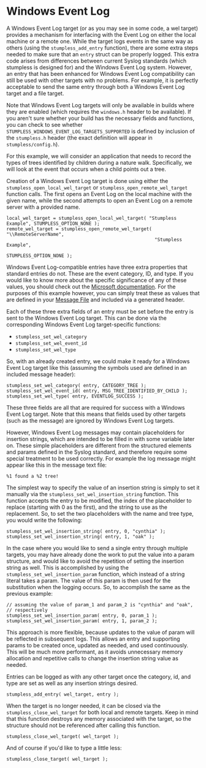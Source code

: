 # Windows Event Log

A Windows Event Log target (or as you may see in some code, a wel target)
provides a mechanism for interfacing with the Event Log on either the local
machine or a remote one. While the target logs events in the same way as others
(using the `stumpless_add_entry` function), there are some extra steps needed to
make sure that an `entry` struct can be properly logged. This extra code arises
from differences between current Syslog standards (which stumpless is designed
for) and the Windows Event Log system. However, an entry that has been enhanced
for Windows Event Log compatibility can still be used with other targets with no
problems. For example, it is perfectly acceptable to send the same entry through
both a Windows Event Log target and a file target.

Note that Windows Event Log targets will only be available in builds where they
are enabled (which requires the `windows.h` header to be available). If you
aren't sure whether your build has the necessary fields and functions, you can
check to see whether `STUMPLESS_WINDOWS_EVENT_LOG_TARGETS_SUPPORTED` is defined
by inclusion of the `stumpless.h` header (the exact definition will appear in
`stumpless/config.h`).

For this example, we will consider an application that needs to record the types
of trees identified by children during a nature walk. Specifically, we will look
at the event that occurs when a child points out a tree.

Creation of a Windows Event Log target is done using either the
`stumpless_open_local_wel_target` or `stumpless_open_remote_wel_target` function
calls. The first opens an Event Log on the local machine with the given name,
while the second attempts to open an Event Log on a remote server with a
provided name.

    local_wel_target = stumpless_open_local_wel_target( "Stumpless Example", STUMPLESS_OPTION_NONE );
    remote_wel_target = stumpless_open_remote_wel_target( "\\RemoteServerName",
                                                          "Stumpless Example",
                                                          STUMPLESS_OPTION_NONE );

Windows Event Log-compatible entries have three extra properties that standard
entries do not. These are the event category, ID, and type. If you would like to
know more about the specific significance of any of these values, you should
check out the [Microsoft documentation](https://docs.microsoft.com/en-us/windows/desktop/eventlog/event-logging-elements).
For the purposes of this example however, you can simply treat these as values
that are defined in your [Message File](https://docs.microsoft.com/en-us/windows/desktop/eventlog/message-files)
and included via a generated header.

Each of these three extra fields of an entry must be set before the entry is
sent to the Windows Event Log target. This can be done via the corresponding
Windows Event Log target-specific functions:

 * `stumpless_set_wel_category`
 * `stumpless_set_wel_event_id`
 * `stumpless_set_wel_type`

So, with an already created entry, we could make it ready for a Windows Event
Log target like this (assuming the symbols used are defined in an included
message header):

    stumpless_set_wel_category( entry, CATEGORY_TREE );
    stumpless_set_wel_event_id( entry, MSG_TREE_IDENTIFIED_BY_CHILD );
    stumpless_set_wel_type( entry, EVENTLOG_SUCCESS );

These three fields are all that are required for success with a Windows Event
Log target. Note that this means that fields used by other targets (such as the
message) are ignored by Windows Event Log targets.

However, Windows Event Log messages may contain placeholders for insertion
strings, which are intended to be filled in with some variable later on. These
simple placeholders are different from the structured elements and params
defined in the Syslog standard, and therefore require some special treatment to
be used correctly. For example the log message might appear like this in the
message text file:

    %1 found a %2 tree!

The simplest way to specify the value of an insertion string is simply to set it
manually via the `stumpless_set_wel_insertion_string` function. This function
accepts the entry to be modified, the index of the placeholder to replace
(starting with 0 as the first), and the string to use as the replacement. So, to
set the two placeholders with the name and tree type, you would write the
following:

    stumpless_set_wel_insertion_string( entry, 0, "cynthia" );
    stumpless_set_wel_insertion_string( entry, 1, "oak" );

In the case where you would like to send a single entry through multiple
targets, you may have already done the work to put the value into a param
structure, and would like to avoid the repetition of setting the insertion
string as well. This is accomplished by using the
`stumpless_set_wel_insertion_param` function, which instead of a string literal
takes a param. The value of this param is then used for the substitution when
the logging occurs. So, to accomplish the same as the previous example:

    // assuming the value of param_1 and param_2 is "cynthia" and "oak",
    // respectively
    stumpless_set_wel_insertion_param( entry, 0, param_1 );
    stumpless_set_wel_insertion_param( entry, 1, param_2 );

This approach is more flexible, because updates to the value of param will be
reflected in subsequent logs. This allows an entry and supporting params to be
created once, updated as needed, and used continuously. This will be much more
performant, as it avoids unnecessary memory allocation and repetitive calls to
change the insertion string value as needed.

Entries can be logged as with any other target once the category, id, and type
are set as well as any insertion strings desired.

    stumpless_add_entry( wel_target, entry );

When the target is no longer needed, it can be closed via the
`stumpless_close_wel_target` for both local and remote targets. Keep in mind
that this function destroys any memory associated with the target, so the
structure should not be referenced after calling this function.

    stumpless_close_wel_target( wel_target );

And of course if you'd like to type a little less:

    stumpless_close_target( wel_target );
